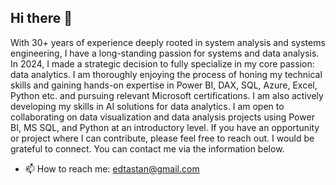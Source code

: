 ## Hi there 👋
With 30+ years of experience deeply rooted in system analysis and systems engineering, I have a long-standing passion for systems and data analysis. In 2024, I made a strategic decision to fully specialize in my core passion: data analytics. I am thoroughly enjoying the process of honing my technical skills and gaining hands-on expertise in Power BI, DAX, SQL, Azure, Excel, Python etc. and pursuing relevant Microsoft certifications. I am also actively developing my skills in AI solutions for data analytics.
I am open to collaborating on data visualization and data analysis projects using Power BI, MS SQL, and Python at an introductory level.
If you have an opportunity or project where I can contribute, please feel free to reach out. I would be grateful to connect.
You can contact me via the information below.

- 📫 How to reach me: edtastan@gmail.com

<!--
**ElifTastan/ElifTastan** is a ✨ _special_ ✨ repository because its `README.md` (this file) appears on your GitHub profile.

- 🔭 I’m currently working on ...
- 🌱 I’m currently learning ...
- 👯 I’m looking to collaborate on ...
- 🤔 I’m looking for help with ...
- 💬 Ask me about ...
- 📫 How to reach me: ...
- 😄 Pronouns: ...
- ⚡ Fun fact: ...
-->

